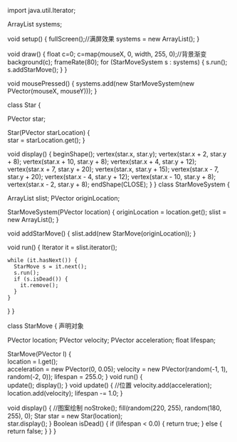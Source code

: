 import java.util.Iterator;

ArrayList<StarMoveSystem> systems;

void setup() {
  fullScreen();//满屏效果
  systems = new ArrayList<StarMoveSystem>();
}

void draw() { 
  float c=0;
  c=map(mouseX, 0, width, 255, 0);//背景渐变
  background(c);
  frameRate(80);
  for (StarMoveSystem s : systems) { 
    s.run();
    s.addStarMove();
  }
}

void mousePressed() {
  systems.add(new StarMoveSystem(new PVector(mouseX, mouseY)));
}


class Star {  

  PVector star;  


  Star(PVector starLocation) {  
    star = starLocation.get();
  }

  void display() {
    beginShape();
    vertex(star.x, star.y);
    vertex(star.x + 2, star.y + 8);
    vertex(star.x + 10, star.y + 8);
    vertex(star.x + 4, star.y + 12);
    vertex(star.x + 7, star.y + 20);
    vertex(star.x, star.y + 15);
    vertex(star.x - 7, star.y + 20);
    vertex(star.x - 4, star.y + 12);
    vertex(star.x - 10, star.y + 8);
    vertex(star.x - 2, star.y + 8);
    endShape(CLOSE);
  }
}
class StarMoveSystem {

  ArrayList<StarMove> slist;
  PVector originLocation;

  StarMoveSystem(PVector location) {
    originLocation = location.get();
    slist = new ArrayList<StarMove>();
  }

  void addStarMove() {
    slist.add(new StarMove(originLocation));
  }

  void run() {
    Iterator<StarMove> it = slist.iterator();

    while (it.hasNext()) {
      StarMove s = it.next();
      s.run();
      if (s.isDead()) {
        it.remove();
      }
    }
  }
}

class StarMove { 声明对象

  PVector location;
  PVector velocity;
  PVector acceleration;
  float lifespan;

  StarMove(PVector l) {  
    location = l.get();  
    acceleration = new PVector(0, 0.05);
    velocity = new PVector(random(-1, 1), random(-2, 0));
    lifespan = 255.0;
  }
  void run() {  
    update();
    display();
  }
  void update() {  //位置
    velocity.add(acceleration);
    location.add(velocity);
    lifespan -= 1.0;
  }

  void display() {  //图案绘制
    noStroke();
    fill(random(220, 255), random(180, 255), 0);
    Star star = new Star(location);  
    star.display();
  }
  Boolean isDead() {
    if (lifespan < 0.0) {
      return true;
    } else {
      return false;
    }
  }
}
